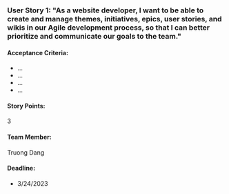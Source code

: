 ### User Story 1: "As a website developer, I want to be able to create and manage themes, initiatives, epics, user stories, and wikis in our Agile development process, so that I can better prioritize and communicate our goals to the team."

#### Acceptance Criteria:
- ...
- ...
- ...
- ...

#### Story Points:
3

#### Team Member: 
Truong Dang

#### Deadline: 
- 3/24/2023
